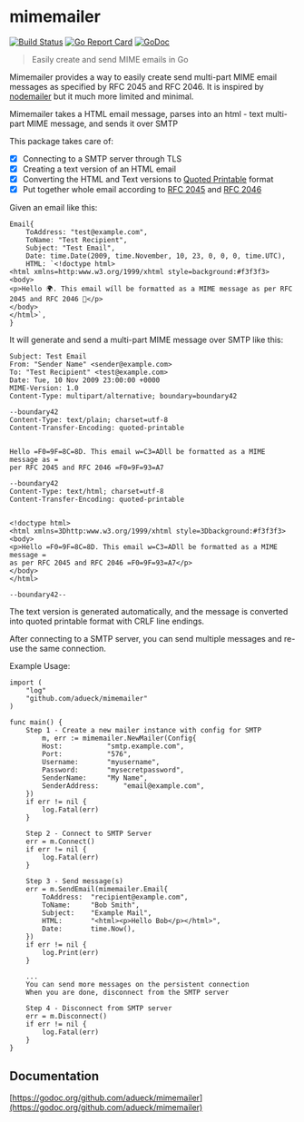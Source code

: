 # mimemailer

[![Build Status](https://travis-ci.org/adueck/mimemailer.svg)](https://travis-ci.org/adueck/mimemailer)
[![Go Report Card](https://goreportcard.com/badge/github.com/adueck/mimemailer)](https://goreportcard.com/report/github.com/adueck/mimemailer)
[![GoDoc](https://godoc.org/github.com/adueck/mimemailer?status.svg)](https://godoc.org/github.com/adueck/mimemailer)

> Easily create and send MIME emails in Go

Mimemailer provides a way to easily create send multi-part MIME email messages as specified by RFC 2045 and RFC 2046. It is inspired by [nodemailer](https://nodemailer.com/about/) but it much more limited and minimal.

Mimemailer takes a HTML email message, parses into an html - text multi-part MIME message, and sends it over SMTP

This package takes care of:

* [x] Connecting to a SMTP server through TLS 
* [x] Creating a text version of an HTML email
* [x] Converting the HTML and Text versions to [Quoted Printable](https://en.wikipedia.org/wiki/Quoted-printable) format
* [x] Put together whole email according to [RFC 2045](https://www.ietf.org/rfc/rfc2045.txt) and [RFC 2046](https://www.ietf.org/rfc/rfc2046.txt)

Given an email like this:

```
Email{
	ToAddress: "test@example.com",
	ToName: "Test Recipient",
	Subject: "Test Email",
	Date: time.Date(2009, time.November, 10, 23, 0, 0, 0, time.UTC),
	HTML: `<!doctype html>
<html xmlns=http:www.w3.org/1999/xhtml style=background:#f3f3f3>
<body>
<p>Hello 🌍. This email wíll be formatted as a MIME message as per RFC 2045 and RFC 2046 📧</p>
</body>
</html>`,
}
```
It will generate and send a multi-part MIME message over SMTP like this:

```
Subject: Test Email
From: "Sender Name" <sender@example.com>
To: "Test Recipient" <test@example.com>
Date: Tue, 10 Nov 2009 23:00:00 +0000
MIME-Version: 1.0
Content-Type: multipart/alternative; boundary=boundary42

--boundary42
Content-Type: text/plain; charset=utf-8
Content-Transfer-Encoding: quoted-printable


Hello =F0=9F=8C=8D. This email w=C3=ADll be formatted as a MIME message as =
per RFC 2045 and RFC 2046 =F0=9F=93=A7

--boundary42
Content-Type: text/html; charset=utf-8
Content-Transfer-Encoding: quoted-printable


<!doctype html>
<html xmlns=3Dhttp:www.w3.org/1999/xhtml style=3Dbackground:#f3f3f3>
<body>
<p>Hello =F0=9F=8C=8D. This email w=C3=ADll be formatted as a MIME message =
as per RFC 2045 and RFC 2046 =F0=9F=93=A7</p>
</body>
</html>

--boundary42--
```

The text version is generated automatically, and the message is converted 
into quoted printable format with CRLF line endings.  

After connecting to a SMTP server, you can send multiple messages and re-use
the same connection.  
 
Example Usage:  

```
import (
	"log"
	"github.com/adueck/mimemailer"
)

func main() {
	Step 1 - Create a new mailer instance with config for SMTP
		m, err := mimemailer.NewMailer(Config{
		Host: 			"smtp.example.com",
		Port: 			"576",
		Username: 		"myusername",
		Password: 		"mysecretpassword",
		SenderName:		"My Name",
		SenderAddress:		"email@example.com",
	})
    if err != nil {
        log.Fatal(err)
    }

	Step 2 - Connect to SMTP Server
	err = m.Connect()
	if err != nil {
		log.Fatal(err)	
	}

	Step 3 - Send message(s) 
	err = m.SendEmail(mimemailer.Email{
		ToAddress: 	"recipient@example.com",
		ToName:		"Bob Smith",
		Subject:	"Example Mail",
		HTML:		"<html><p>Hello Bob</p></html>",
		Date:		time.Now(),
	})
	if err != nil {
		log.Print(err)
	}

	...
	You can send more messages on the persistent connection
	When you are done, disconnect from the SMTP server

	Step 4 - Disconnect from SMTP server
	err = m.Disconnect()
	if err != nil {
		log.Fatal(err)
	}
}
```

## Documentation

[https://godoc.org/github.com/adueck/mimemailer](https://godoc.org/github.com/adueck/mimemailer)


